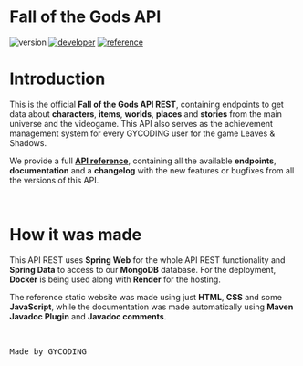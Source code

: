 # Fall of the Gods API

![version](https://img.shields.io/badge/version-2.3.0-gold?style=for-the-badge)
[![developer](https://img.shields.io/badge/developed-GYCoding-purple?style=for-the-badge)](https://gycoding.com)
[![reference](https://img.shields.io/badge/reference-api_reference-silver?style=for-the-badge)](https://fallofthegods-data-gycoding.koyeb.app/)

# Introduction

This is the official **Fall of the Gods API REST**, containing endpoints to get data about **characters**, **items**, **worlds**, **places** and **stories** from the main universe and the videogame.
This API also serves as the achievement management system for every GYCODING user for the game Leaves & Shadows.

We provide a full **[API reference](https://fallofthegods-data-gycoding.koyeb.app/)**, containing all the available **endpoints**, **documentation** and a **changelog** with the new features or bugfixes from all the versions of this API.

<br>

# How it was made

This API REST uses **Spring Web** for the whole API REST functionality and **Spring Data** to access to our **MongoDB** database. For the deployment, **Docker** is being used along with **Render** for the hosting.

The reference static website was made using just **HTML**, **CSS** and some **JavaScript**, while the documentation was made automatically using **Maven Javadoc Plugin** and **Javadoc comments**. 

<br>

<pre>Made by GYCODING</pre>
